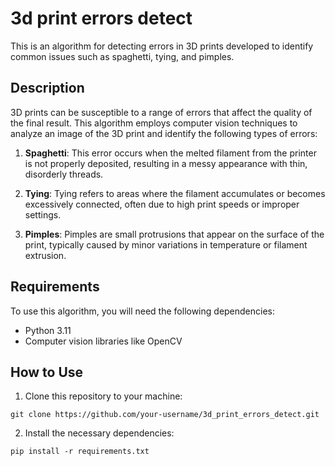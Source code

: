 # 3d print errors detect

This is an algorithm for detecting errors in 3D prints developed to identify common issues such as spaghetti, tying, and pimples.

## Description

3D prints can be susceptible to a range of errors that affect the quality of the final result. This algorithm employs computer vision techniques to analyze an image of the 3D print and identify the following types of errors:

1. **Spaghetti**: This error occurs when the melted filament from the printer is not properly deposited, resulting in a messy appearance with thin, disorderly threads.

2. **Tying**: Tying refers to areas where the filament accumulates or becomes excessively connected, often due to high print speeds or improper settings.

3. **Pimples**: Pimples are small protrusions that appear on the surface of the print, typically caused by minor variations in temperature or filament extrusion.

## Requirements

To use this algorithm, you will need the following dependencies:

- Python 3.11
- Computer vision libraries like OpenCV

## How to Use

1. Clone this repository to your machine:
```
git clone https://github.com/your-username/3d_print_errors_detect.git
```
2. Install the necessary dependencies:
```
pip install -r requirements.txt
```
